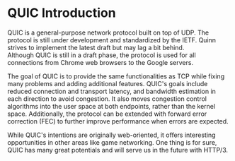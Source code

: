 # QUIC Introduction
QUIC is a general-purpose network protocol built on top of UDP.
The protocol is still under development and standardized by the IETF. 
Quinn strives to implement the latest draft but may lag a bit behind.  
Although QUIC is still in a draft phase, the protocol is used for all connections from Chrome web browsers to the Google servers. 
 
The goal of QUIC is to provide the same functionalities as TCP while fixing many problems and adding additional features. 
QUIC's goals include reduced connection and transport latency, and bandwidth estimation in each direction to avoid congestion. 
It also moves congestion control algorithms into the user space at both endpoints, rather than the kernel space.
Additionally, the protocol can be extended with forward error correction (FEC) to further improve performance when errors are expected.

While QUIC's intentions are originally web-oriented, it offers interesting opportunities in other areas like game networking.
One thing is for sure, QUIC has many great potentials and will serve us in the future with HTTP/3.

[draft]: https://datatracker.ietf.org/doc/draft-ietf-quic-transport/